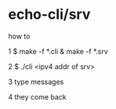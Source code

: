 # echo-cli/srv

how to

1 $ make -f *.cli & make -f *.srv

2 $ ./cli \<ipv4 addr of srv\>

3 type messages

4 they come back
